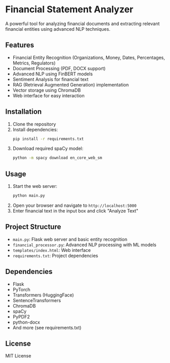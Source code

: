 # Financial Statement Analyzer

A powerful tool for analyzing financial documents and extracting relevant financial entities using advanced NLP techniques.

## Features

- Financial Entity Recognition (Organizations, Money, Dates, Percentages, Metrics, Regulators)
- Document Processing (PDF, DOCX support)
- Advanced NLP using FinBERT models
- Sentiment Analysis for financial text
- RAG (Retrieval Augmented Generation) implementation
- Vector storage using ChromaDB
- Web interface for easy interaction

## Installation

1. Clone the repository
2. Install dependencies:
   ```bash
   pip install -r requirements.txt
   ```
3. Download required spaCy model:
   ```bash
   python -m spacy download en_core_web_sm
   ```

## Usage

1. Start the web server:
   ```bash
   python main.py
   ```
2. Open your browser and navigate to `http://localhost:5000`
3. Enter financial text in the input box and click "Analyze Text"

## Project Structure

- `main.py`: Flask web server and basic entity recognition
- `financial_processor.py`: Advanced NLP processing with ML models
- `templates/index.html`: Web interface
- `requirements.txt`: Project dependencies

## Dependencies

- Flask
- PyTorch
- Transformers (HuggingFace)
- SentenceTransformers
- ChromaDB
- spaCy
- PyPDF2
- python-docx
- And more (see requirements.txt)

## License

MIT License